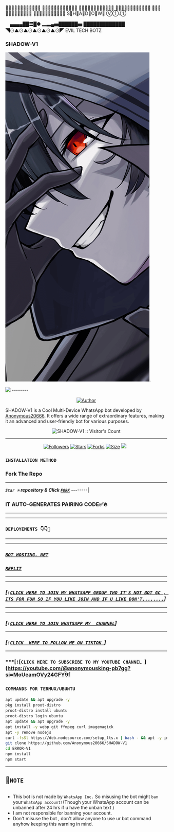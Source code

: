 ╭╮╮╱▔▔▔▔╲╭╭╮
╰╲╲▏▂╲╱▂▕╱╱╯
┈┈╲▏▇▏▕▇▕╱┈┈
┈┈╱╲▔▕▍▔╱╲┈┈
╭╱╱ ▕╋╋╋╋▏╲╲╮
╰╯╯┈╲▂▂╱┈╰╰ S⃠H⃠A⃠D⃠O⃠W⃠ Ⓥ①.①

  　▄▄▄▄██〓█●
▂▃▄▅██████▅
█████████████
◥⊙▲⊙▲⊙▲⊙▲⊙▲⊙◤ EVIL TECH BOTZ 




### SHADOW-V1 

![Image Alt](https://github.com/Anonymous20666/SHADOW-V1/blob/main/peakpx%20(1).png).

<img src="https://i.imghippo.com/files/aOAUQ1728623236.png">
--------

<p align="center">
<a href="https://github.com/Anonymous20666"><img title="Author" src="https://files.fm/f/uxc8vsxpnd?style=for-the-badge&logo=github"></a>

SHADOW-V1  is a Cool Multi-Device WhatsApp bot developed by [Anonymous20666](https://github.com/Anonymous20666). It offers a wide range of extraordinary features, making it an advanced and user-friendly bot for various purposes.

<p align="center"><img src="https://profile-counter.glitch.me/{SHADOW-V1}/count.svg" alt="SHADOW-V1 :: Visitor's Count" /></p>


--------


<p align="center">
<a href="https://github.com/Anonymous20666/followers"><img title="Followers" src="https://img.shields.io/github/followers/Anonymous2066?color=red&style=flat-square"></a>
<a href="https://github.com/Anonymous20666/SHADOW-V1/stargazers/"><img title="Stars" src="https://img.shields.io/github/stars/Anonymous20666/SHADOW-V1?color=blue&style=flat-square"></a>
<a href="https://github.com/Anonymous20666/SHADOW-V1/network/members"><img title="Forks" src="https://img.shields.io/github/forks/Anonymous20666/SHADOW-V1?color=red&style=flat-square"></a>
<a href="https://github.com/Anonymous20666/SHADOW-V1/"><img title="Size" src="https://img.shields.io/github/repo-size/Anonymous20666/SHADOW-V1?style=flat-square&color=blue"></a>
<a href="https://github.com/Anonymous20666/SHADOW-V1/graphs/commit-activity"><img height="20" src="https://img.shields.io/badge/Maintained%3F-yes-blue.svg"></a>&nbsp;&nbsp;
</p>
<p align='center'>
</p>

### `INSTALLATION METHOD`

  
### Fork The Repo

--------
***`Star ⭐` repository & Click [`FORK`](https://github.com/Anonymous20666/SHADOW-V1/fork)***
--------|


### IT AUTO-GENERATES PAIRING CODE✅🔥
--------------


-----------------
### `DEPLOYEMENTS 👇👇🥰`
-------------
-------------

### ***[`BOT HOSTING. NET`](https://bot-hosting.net/?aff=1212488886408712262)***

###  ***[`REPLIT`](https://repl.it/github/Anonymous20666/SHADOW-V1)***

--------
--------

### ***[`!`[`CLICK HERE TO JOIN MY WHATSAPP GROUP THO IT'S NOT BOT GC , ITS FOR FUN SO IF YOU LIKE JOIN AND IF U LIKE DON'T........`](https://chat.whatsapp.com/BjHW7El8xPyKSTEwcVnPSj)]***

--------
--------

### ***[`!`[`CLICK HERE TO JOIN WHATSAPP MY  CHANNEL`](https://whatsapp.com/channel/0029Vafy50bB4hdZV9YAAn2r)]***


-------
### ***[`!`[`CLICK  HERE TO FOLLOW ME ON TIKTOK `](https://www.tiktok.com/@animexanonymous1)]***
--------
### ***[`!`[`CLICK HERE TO SUBSCRIBE TO MY YOUTUBE CHANNEL `](https://youtube.com/@anonymousking-pb7gg?si=MoUeamOVy24GFY9f


### `COMMANDS FOR TERMUX/UBUNTU`
```bash
apt update && apt upgrade -y
pkg install proot-distro
proot-distro install ubuntu
proot-distro login ubuntu
apt update && apt upgrade -y
apt install -y webp git ffmpeg curl imagemagick
apt -y remove nodejs
curl -fsSl https://deb.nodesource.com/setup_lts.x | bash - && apt -y install nodejs
git clone https://github.com/Anonymous20666/SHADOW-V1
cd ERROR-V1
npm install
npm start
```

--------


## 🎁`NOTE`
   
## 
- This bot is not made by `WhatsApp Inc.` So misusing the bot might `ban` your `WhatsApp account!`(Though your WhatsApp account can be unbanned after 24 hrs if u have the unban text )
- I am not responsible for banning your account.
- Don't misuse the bot , don't allow anyone to use ur bot command anyhow keeping this warning in mind.

 <br><br>
 
 
